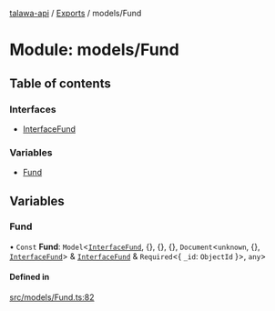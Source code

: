 [talawa-api](../README.md) / [Exports](../modules.md) / models/Fund

# Module: models/Fund

## Table of contents

### Interfaces

- [InterfaceFund](../interfaces/models_Fund.InterfaceFund.md)

### Variables

- [Fund](models_Fund.md#fund)

## Variables

### Fund

• `Const` **Fund**: `Model`\<[`InterfaceFund`](../interfaces/models_Fund.InterfaceFund.md), \{\}, \{\}, \{\}, `Document`\<`unknown`, \{\}, [`InterfaceFund`](../interfaces/models_Fund.InterfaceFund.md)\> & [`InterfaceFund`](../interfaces/models_Fund.InterfaceFund.md) & `Required`\<\{ `_id`: `ObjectId`  \}\>, `any`\>

#### Defined in

[src/models/Fund.ts:82](https://github.com/PalisadoesFoundation/talawa-api/blob/4c7d3ea/src/models/Fund.ts#L82)
